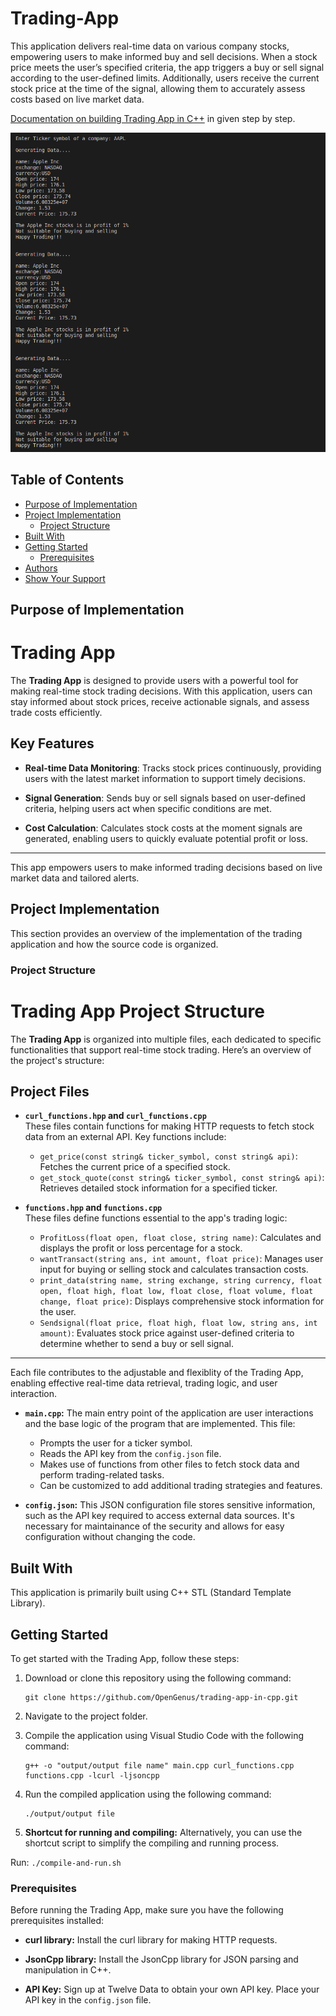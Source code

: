 # Trading-App
This application delivers real-time data on various company stocks, empowering users to make informed buy and sell decisions. When a stock price meets the user’s specified criteria, the app triggers a buy or sell signal according to the user-defined limits. Additionally, users receive the current stock price at the time of the signal, allowing them to accurately assess costs based on live market data.

[Documentation on building Trading App in C++](https://iq.opengenus.org/trading-application-in-cpp/) in given step by step.

![Screenshot](./output.png)

## Table of Contents
- [Purpose of Implementation](#Purpose-of-Implementation)
- [Project Implementation](#Project-Implementation)
   - [Project Structure](#Project-Structure)
- [Built With](#built-with)
- [Getting Started](#getting-started)
  - [Prerequisites](#prerequisites)
- [Authors](#authors)
- [Show Your Support](#show-your-support)

## Purpose of Implementation
# Trading App

The **Trading App** is designed to provide users with a powerful tool for making real-time stock trading decisions. With this application, users can stay informed about stock prices, receive actionable signals, and assess trade costs efficiently.

## Key Features

- **Real-time Data Monitoring**: Tracks stock prices continuously, providing users with the latest market information to support timely decisions.

- **Signal Generation**: Sends buy or sell signals based on user-defined criteria, helping users act when specific conditions are met.

- **Cost Calculation**: Calculates stock costs at the moment signals are generated, enabling users to quickly evaluate potential profit or loss.

---

This app empowers users to make informed trading decisions based on live market data and tailored alerts.

## Project Implementation

This section provides an overview of the implementation of the trading application and how the source code is organized.

### Project Structure

# Trading App Project Structure

The **Trading App** is organized into multiple files, each dedicated to specific functionalities that support real-time stock trading. Here’s an overview of the project's structure:

## Project Files

- **`curl_functions.hpp` and `curl_functions.cpp`**  
  These files contain functions for making HTTP requests to fetch stock data from an external API. Key functions include:
  - `get_price(const string& ticker_symbol, const string& api)`: Fetches the current price of a specified stock.
  - `get_stock_quote(const string& ticker_symbol, const string& api)`: Retrieves detailed stock information for a specified ticker.

- **`functions.hpp` and `functions.cpp`**  
  These files define functions essential to the app's trading logic:
  - `ProfitLoss(float open, float close, string name)`: Calculates and displays the profit or loss percentage for a stock.
  - `wantTransact(string ans, int amount, float price)`: Manages user input for buying or selling stock and calculates transaction costs.
  - `print_data(string name, string exchange, string currency, float open, float high, float low, float close, float volume, float change, float price)`: Displays comprehensive stock information for the user.
  - `Sendsignal(float price, float high, float low, string ans, int amount)`: Evaluates stock price against user-defined criteria to determine whether to send a buy or sell signal.

---

Each file contributes to the adjustable and flexiblity of the Trading App, enabling effective real-time data retrieval, trading logic, and user interaction.


- **`main.cpp`:** The main entry point of the application are user interactions and the base logic of the program that are implemented.
 This file:
  - Prompts the user for a ticker symbol.
  - Reads the API key from the `config.json` file.
  - Makes use of functions from other files to fetch stock data and perform trading-related tasks.
  - Can be customized to add additional trading strategies and features.

- **`config.json`:** This JSON configuration file stores sensitive information, such as the API key required to access external data sources. It's necessary for maintainance of the security and allows for easy configuration without changing the code.


## Built With

This application is primarily built using C++ STL (Standard Template Library).

## Getting Started

To get started with the Trading App, follow these steps:

1. Download or clone this repository using the following command:
   ```
   git clone https://github.com/OpenGenus/trading-app-in-cpp.git
   ```

2. Navigate to the project folder.

3. Compile the application using Visual Studio Code with the following command:
   ```
   g++ -o "output/output file name" main.cpp curl_functions.cpp functions.cpp -lcurl -ljsoncpp
   ```

4. Run the compiled application using the following command:
   ```
   ./output/output file
   ```
5. **Shortcut for running and compiling:**
Alternatively, you can use the shortcut script to simplify the compiling and running process.

Run: ``` ./compile-and-run.sh  ```

### Prerequisites

Before running the Trading App, make sure you have the following prerequisites installed:

- **curl library:** Install the curl library for making HTTP requests.

- **JsonCpp library:** Install the JsonCpp library for JSON parsing and manipulation in C++.

- **API Key:** Sign up at Twelve Data to obtain your own API key. Place your API key in the `config.json` file.
